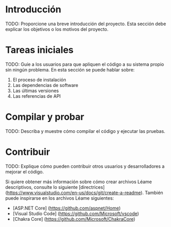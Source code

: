 # Introducción 
TODO: Proporcione una breve introducción del proyecto. Esta sección debe explicar los objetivos o los motivos del proyecto. 

# Tareas iniciales
TODO: Guíe a los usuarios para que apliquen el código a su sistema propio sin ningún problema. En esta sección se puede hablar sobre:
1.	 El proceso de instalación
2.	 Las dependencias de software
3.	 Las últimas versiones
4.	 Las referencias de API

# Compilar y probar 
TODO: Describa y muestre cómo compilar el código y ejecutar las pruebas. 

# Contribuir
TODO: Explique cómo pueden contribuir otros usuarios y desarrolladores a mejorar el código. 

 Si quiere obtener más información sobre cómo crear archivos Léame descriptivos, consulte lo siguiente [directrices] (https://www.visualstudio.com/en-us/docs/git/create-a-readme). También puede inspirarse en los archivos Léame siguientes:
- [ASP.NET Core] (https://github.com/aspnet/Home)
- [Visual Studio Code] (https://github.com/Microsoft/vscode)
- [Chakra Core] (https://github.com/Microsoft/ChakraCore)